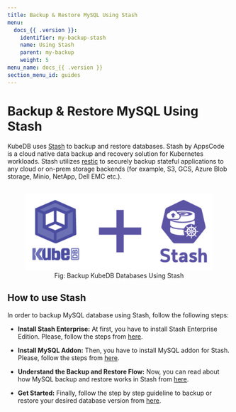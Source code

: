 ```yaml
---
title: Backup & Restore MySQL Using Stash
menu:
  docs_{{ .version }}:
    identifier: my-backup-stash
    name: Using Stash
    parent: my-backup
    weight: 5
menu_name: docs_{{ .version }}
section_menu_id: guides
---
```


# Backup & Restore MySQL Using Stash

KubeDB uses [Stash](https://stash.run) to backup and restore databases. Stash by AppsCode is a cloud native data backup and recovery solution for Kubernetes workloads. Stash utilizes [restic](https://github.com/restic/restic) to securely backup stateful applications to any cloud or on-prem storage backends (for example, S3, GCS, Azure Blob storage, Minio, NetApp, Dell EMC etc.).

<figure align="center">
  <img alt="KubeDB + Stash" src="/docs/images/kubedb_plus_stash.svg">
<figcaption align="center">Fig: Backup KubeDB Databases Using Stash</figcaption>
</figure>

## How to use Stash

In order to backup MySQL database using Stash, follow the following steps:

- **Install Stash Enterprise:** At first, you have to install Stash Enterprise Edition. Please, follow the steps from [here](https://stash.run/docs/latest/setup/install/enterprise/).

- **Install MySQL Addon:** Then, you have to install MySQL addon for Stash. Please, follow the steps from [here](https://stash.run/docs/latest/addons/mysql/setup/install/).

- **Understand the Backup and Restore Flow:** Now, you can read about how MySQL backup and restore works in Stash from [here](https://stash.run/docs/latest/addons/mysql/overview/).

- **Get Started:** Finally, follow the step by step guideline to backup or restore your desired database version from [here](https://stash.run/docs/latest/addons/mysql/).
